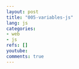 ```yaml
---
layout: post
title: "005-variables-js"
lang: js
categories:
- web
- js
refs: []
youtube: 
comments: true
---
```


